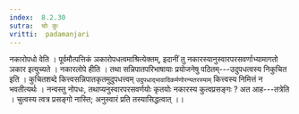 ```yaml
---
index:  8.2.30
sutra:  चोः कुः
vritti:  padamanjari
---
```


नकारोपधो वेति । पूर्वमौत्पत्तिकं ञकारोपधत्वमाश्रित्येक्तम्, इदानीं तु नकारस्यानुस्वारपरसवर्णाभ्यामागतो ञकार इत्युच्यते । नकारलोपे हीति । तथा सन्निपातपरिभाषायाः प्रयोजनेषु पठितम्---उदुपधत्वस्य निकुचित इति । कुचितशब्दे कित्त्वसन्निपातकृतमुदुपधत्त्वम् `उदुपधाद्भावादिकर्मणोरन्यतरस्याम्` कित्त्वस्य निमित्तं न भवतीत्यर्थः । नन्वस्तु नोपधः, तथाप्यनुस्वारपरसवर्णयोः कृतयोः नकारस्य कुत्वप्रसङ्गः ? अत आह---तत्रेति । चुत्वस्य त्वत्र प्रसङ्गो नास्ति; अनुस्वारं प्रति तस्यासिद्धत्वात् ।।
